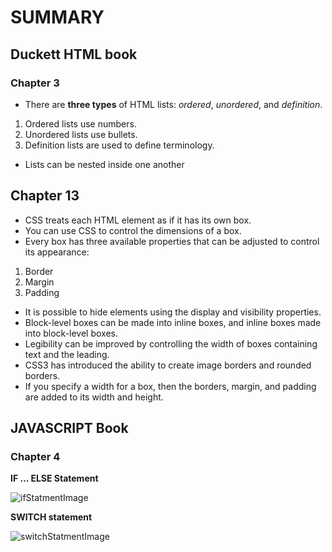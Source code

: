 # SUMMARY #

## Duckett HTML book ##
### Chapter 3 ###

- There are **three types** of HTML lists: *ordered*, *unordered*, and *definition*. 
1. Ordered lists use numbers. 
2. Unordered lists use bullets.
3. Definition lists are used to define terminology.
- Lists can be nested inside one another
  
## Chapter 13 ##
- CSS treats each HTML element as if it has its own box. 
- You can use CSS to control the dimensions of a box.
- Every box has three available properties that can be adjusted to control its appearance:
1. Border 
2. Margin
3. Padding
- It is possible to hide elements using the display and visibility properties.
- Block-level boxes can be made into inline boxes, and inline boxes made into block-level boxes.
- Legibility can be improved by controlling the width of boxes containing text and the leading.
- CSS3 has introduced the ability to create image borders and rounded borders.
- If you specify a width for a box, then the borders, margin, and padding are added to its width and height.


## JAVASCRIPT Book ##
### Chapter 4 ###
 **IF ... ELSE Statement**
 
 ![ifStatmentImage](https://www.javascripttutorial.net/wp-content/uploads/2016/08/JavaScript-if-statement.png)


**SWITCH statement**

![switchStatmentImage](https://www.bookofnetwork.com/images/javascript-images/JS_switch-syntax_20Sep16_1827.png)
 

